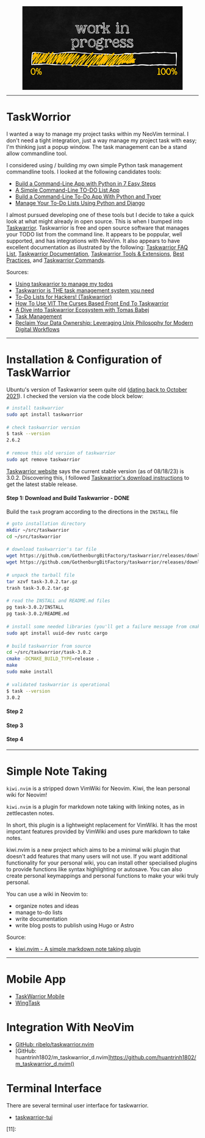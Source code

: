 <!--
Maintainer:   jeffskinnerbox@yahoo.com / www.jeffskinnerbox.me
Version:      0.0.0
-->

<div align="center">
<img src="https://raw.githubusercontent.com/jeffskinnerbox/blog/main/content/images/banners-bkgrds/work-in-progress.jpg" title="These materials require additional work and are not ready for general use." align="center" width=420px height=219px>
</div>


---------------


# TaskWorrior

I wanted a way to manage my project tasks within my NeoVim terminal.
I don't need a tight integration, just a way manage my project task with easy;
I'm thinking just a popup window.
The task management can be a stand allow commandline tool.

I considered using / building my own simple Python task management commandline tools.
I looked at the following candidates tools:

* [Build a Command-Line App with Python in 7 Easy Steps](https://www.kdnuggets.com/build-a-command-line-app-with-python-in-7-easy-steps)
* [A Simple Command-Line TO-DO List App](https://github.com/balapriyac/python-projects/tree/main/command-line-app)
* [Build a Command-Line To-Do App With Python and Typer](https://realpython.com/python-typer-cli/)
* [Manage Your To-Do Lists Using Python and Django](https://realpython.com/django-todo-lists/)

I almost pursued developing one of these tools but I decide to take a quick look at what might already in open source.
This is when I bumped into [Taskwarrior][01].
Taskwarrior is free and open source software that manages your TODO list from the command line.
It appears to be poppular, well supported, and has integrations with NeoVim.
It also appears to have excellent documentation as illustrated by the following:
[Taskwarrior FAQ List][04], [Taskwarrior Documentation][05],
[Taskwarrior Tools & Extensions][06], [Best Practices][07], and [Taskwarrior Commands][08].

Sources:

* [Using taskwarrior to manage my todos](https://www.markpitblado.me/blog/using-taskwarrior-to-manage-my-todos)
* [Taskwarrior is THE task management system you need](https://www.youtube.com/watch?v=rRTnF-EMey0)
* [To-Do Lists for Hackers! (Taskwarrior)](https://www.youtube.com/watch?v=5wmcn9-IQE4)
* [How To Use VIT The Curses Based Front End To Taskwarrior](https://www.youtube.com/watch?v=wY3DJVSWdeI)
* [A Dive into Taskwarrior Ecosystem with Tomas Babej](https://www.youtube.com/watch?v=tijnc65soEI)
* [Task Management](https://www.chiark.greenend.org.uk/~cjwatson/blog/task-management.html)
* [Reclaim Your Data Ownership: Leveraging Unix Philosophy for Modern Digital Workflows](https://itnext.io/reclaim-your-data-ownership-leveraging-unix-philosophy-for-modern-digital-workflows-25491f6da35d)


---------------


# Installation & Configuration of TaskWarrior

Ubuntu's version of Taskwarrior seem quite old ([dating back to October 2021][02]).
I checked the version via the code block below:

```bash
# install taskwarrior
sudo apt install taskwarrior

# check taskwarrior version
$ task --version
2.6.2

# remove this old version of taskwarrior
sudo apt remove taskwarrior
```

[Taskwarrior website][01] says the current stable version (as of 08/18/23) is 3.0.2.
Discovering this, I followed [Taskwarrior's download instructions][03]
to get the latest stable release.


#### Step 1: Download and Build Taskwarrior - DONE

Build the `task` program according to the directions in the `INSTALL` file

```bash
# goto installation directory
mkdir ~/src/taskwarrior
cd ~/src/taskwarrior

# download taskwarrior's tar file
wget https://github.com/GothenburgBitFactory/taskwarrior/releases/download/v3.0.2/task-3.0.2.tar.gz
wget https://github.com/GothenburgBitFactory/taskwarrior/releases/download/v3.0.2/task-3.0.2.tar.gz

# unpack the tarball file
tar xzvf task-3.0.2.tar.gz
trash task-3.0.2.tar.gz

# read the INSTALL and README.md files
pg task-3.0.2/INSTALL
pg task-3.0.2/README.md

# install some needed libraries (you'll get a failure message from cmake if needed)
sudo apt install uuid-dev rustc cargo

# build taskwarrior from source
cd ~/src/taskwarrior/task-3.0.2
cmake -DCMAKE_BUILD_TYPE=release .
make
sudo make install

# validated taskwarrior is operational
$ task --version
3.0.2
```


#### Step 2


#### Step 3


#### Step 4


---------------


# Simple Note Taking

`kiwi.nvim` is a stripped down VimWiki for Neovim.
Kiwi, the lean personal wiki for Neovim!

`kiwi.nvim` is a plugin for markdown note taking with linking notes, as in zettlecasten notes.

In short, this plugin is a lightweight replacement for VimWiki. It has the most important features provided by VimWiki and uses pure markdown to take notes.

kiwi.nvim is a new project which aims to be a minimal wiki plugin that doesn't
add features that many users will not use. If you want additional
functionality for your personal wiki, you can install other specialised
plugins to provide functions like syntax highlighting or autosave. You can
also create personal keymappings and personal functions to make your wiki
truly personal.

You can use a wiki in Neovim to:

* organize notes and ideas
* manage to-do lists
* write documentation
* write blog posts to publish using Hugo or Astro

Source:

* [kiwi.nvim - A simple markdown note taking plugin](https://serenevoid.github.io/blog/my-note-taking-plugin/)


---------------


# Mobile App

* [TaskWarrior Mobile](https://play.google.com/store/apps/details?id=com.ccextractor.taskwarriorflutter&hl=en_US)
* [WingTask](https://wingtask.com/)


# Integration With NeoVim

* [GitHub: ribelo/taskwarrior.nvim](https://github.com/ribelo/taskwarrior.nvim?tab=readme-ov-file#taskwarrior-command)
* [GitHub: huantrinh1802/m_taskwarrior_d.nvim]<https://github.com/huantrinh1802/m_taskwarrior_d.nvim()>


# Terminal Interface

There are several terminal user interface for taskwarrior.

* [taskwarrior-tui](https://kdheepak.com/taskwarrior-tui/)



[01]:https://taskwarrior.org/
[02]:https://taskwarrior.org/news/
[03]:https://taskwarrior.org/download/
[04]:https://taskwarrior.org/support/faq/
[05]:https://taskwarrior.org/docs/
[06]:https://taskwarrior.org/tools/
[07]:https://taskwarrior.org/docs/best-practices/
[08]:https://docs.wingtask.com/docs/taskwarrior_commands/
[09]:
[10]:
[11]:

